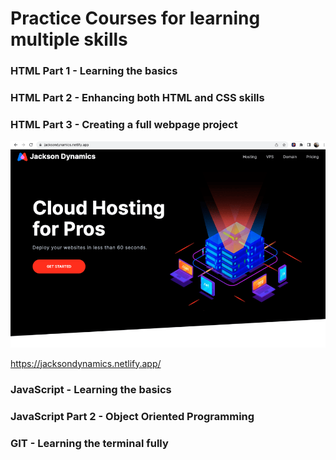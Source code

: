 # Practice Courses for learning multiple skills

### HTML Part 1 - Learning the basics

### HTML Part 2 - Enhancing both HTML and CSS skills

### HTML Part 3 - Creating a full webpage project

<img src="Snapshot.png" width="600px" />

https://jacksondynamics.netlify.app/

### JavaScript - Learning the basics

### JavaScript Part 2 - Object Oriented Programming

### GIT - Learning the terminal fully
